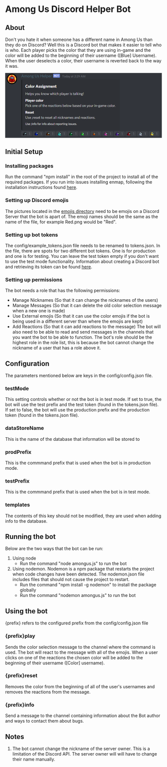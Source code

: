 # Among Us Discord Helper Bot
## About
Don't you hate it when someone has a different name in Among Us than they do on Discord?
Well this is a Discord bot that makes it easier to tell who is who. Each player picks the color that they are using in\-game and the color will be added to the beginning of their username \(\[Blue\] Username\). When the user deselects a color, their username is reverted back to the way it was.

![Bot Example](/images/bot_example.png)

## Initial Setup
### Installing packages
Run the command "npm install" in the root of the project to install all of the required packages. If you run into issues installing enmap, following the installation instructions found [here](https://enmap.evie.dev/install).
### Setting up Discord emojis
The pictures located in the [emojis directory](https://github.com/strenkml/among-us-bot/tree/master/emojis) need to be emojis on a Discord Server that the bot is apart of. The emoji names should be the same as the name of the file, for example Red.png would be "Red".
### Setting up bot tokens
The config\/example\_tokens.json file needs to be renamed to tokens.json. In the file, there are spots for two different bot tokens. One is for production and one is for testing. You can leave the test token empty if you don't want to use the test mode functionality. Information about creating a Discord bot and retrieving its token can be found [here](https://www.writebots.com/discord-bot-token/).
### Setting up permissions
The bot needs a role that has the following permissions:
* Manage Nicknames \(So that it can change the nicknames of the users\)
* Manage Messages \(So that it can delete the old color selection message when a new one is made\)
* Use External emojis \(So that it can use the color emojis if the bot is being used in a different server than where the emojis are kept\)
* Add Reactions \(So that it can add reactions to the message\)
The bot will also need to be able to read and send messages in the channels that you want the bot to be able to function. The bot's role should be the highest role in the role list, this is because the bot cannot change the nickname of a user that has a role above it.

## Configuration
The parameters mentioned below are keys in the config\/config.json file.
### testMode
This setting controls whether or not the bot is in test mode. If set to true, the bot will use the test prefix and the test token \(found in the tokens.json file\). If set to false, the bot will use the production prefix and the production token \(found in the tokens.json file\).
### dataStoreName
This is the name of the database that information will be stored to
### prodPrefix
This is the commmand prefix that is used when the bot is in production mode.
### testPrefix
This is the commmand prefix that is used when the bot is in test mode.
### templates
The contents of this key should not be modified, they are used when adding info to the database.

## Running the bot
Below are the two ways that the bot can be run:
1. Using node
   * Run the command "node amongus.js" to run the bot
2. Using nodemon. Nodemon is a npm package that restarts the project when code changes have been detected. The nodemon.json file includes files that should not cause the project to restart.
   * Run the command "npm install \-g nodemon" to install the package globally
   * Run the command "nodemon amongus.js" to run the bot

## Using the bot
\{prefix\} refers to the configured prefix from the config\/config.json file
### \{prefix\}play
Sends the color selection message to the channel where the command is used. The bot will react to the message with all of the emojis. When a user clicks on one of the reactions the chosen color will be added to the beginning of their username \(\[Color\] username\).
### \{prefix\}reset
Removes the color from the beginning of all of the user's usernames and removes the reactions from the message.
### \{prefix\}info
Send a message to the channel containing information about the Bot author and ways to contact them about bugs.

## Notes
1. The bot cannot change the nickname of the server owner. This is a limitation of the Discord API. The server owner will will have to change their name manually.
